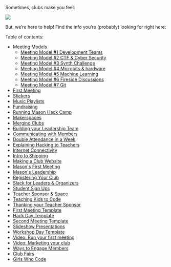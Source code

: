 Sometimes, clubs make you feel:

![](https://cloud-iok6gwa5x.vercel.app/0image__1_.png)

But, we’re here to help! Find the info you’re (probably) looking for right here:

Table of contents:
- Meeting Models
  - [Meeting Model #1 Development Teams](meeting_models/development-teams.md.md)
  - [Meeting Model #2 CTF & Cyber Security](meeting_models/ctfs.md)
  - [Meeting Model #3 Synth Challenge](meeting_models/synth-challenge.md)
  - [Meeting Model #4 Microbits & hardware](meeting_models/hardware.md)
  - [Meeting Model #5 Machine Learning](meeting_models/ml-intro.md)
  - [Meeting Model #6 Fireside Discussions](meeting_models/fireside-discussions.md)
  - [Meeting Model #7 Git](meeting_models/git.md)
- [First Meeting](first-meeting.md)
- [Stickers](stickers.md)
- [Music Playlists](playlists.md)
- [Fundraising](fundraising.md)
- [Running Mason Hack Camp](hack-camps.md)
- [Makerspaces](makerspaces.md)
- [Merging Clubs](merging-clubs.md)
- [Building your Leadership Team](leadership-teams.md)
- [Communicating with Members](communicating-with-members.md)
- [Double Attendance in a Week](doubling-attendance.md)
- [Explaining Hacking to Teachers](explaining-hacking.md)
- [Internet Connectivity](internet-connectivity.md)
- [Intro to Shipping](shipping.md)
- [Making a Club Website](club-websites.md)
- [Mason's First Meeting](mason-hc-first-meeting.md)
- [Mason's Leadership](mason-hc-leadership-structure.md)
- [Registering Your Club](registering-your-club.md)
- [Slack for Leaders & Organizers](slack.md)
- [Student Sign Ups](sign-ups.md)
- [Teacher Sponsor & Space](teacher-sponsor-and-space.md)
- [Teaching Kids to Code](teaching-kids-to-code.md)
- [Thanking your Teacher Sponsor](thanking-your-teacher-sponsor.md)
- [First Meeting Template](first-meeting-template.md)
- [Hack Day Template](hack-days.md)
- [Second Meeting Template](second-meeting-template.md)
- [Slideshow Presentations](slideshow-presentations.md)
- [Workshop Day Template](workshop-days.md)
- [Video: Run your first meeting](first-club-meeting-video.md)
- [Video: Marketing your club](marketing-for-your-club-video.md)
- [Ways to Engage Members](engaging-members.md)
- [Club Fairs](club-fairs.md)
- [Girls Who Code](girls-who-code.md)
